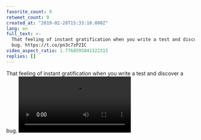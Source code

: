 ```yaml
---
favorite_count: 9
retweet_count: 0
created_at: "2019-02-28T15:33:10.000Z"
lang: en
full_text: >-
  That feeling of instant gratification when you write a test and discover a
  bug. https://t.co/pn3c7zP2IC
video_aspect_ratio: 1.7768595041322315
replies: []
---
```


That feeling of instant gratification when you write a test and discover a bug.
![Embedded Video](https://twitter-media-coderbyheart.s3.eu-north-1.amazonaws.com/1101143277288468482-D0gL9dmX0AAIgyv.mp4)
